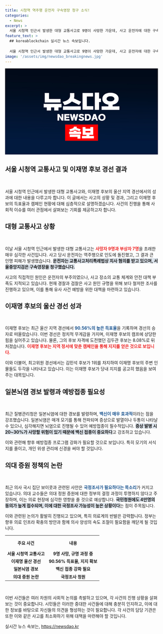 ```yaml
---
title: 시청역 역주행 운전자 구속영장 청구 소식!
categories:
  - News
excerpt: >
  서울 시청역 인근서 발생한 대형 교통사고로 9명이 사망한 가운데, 사고 운전자에 대한 구속영장이 청구됐다. 이재명 후보가 울산 경선에서 압도적 지지를 얻은 가운데, 일본뇌염 경보 발령과 의대생들의 집단 보이콧 등 여러 사회적 이슈가 주목받고 있다.
feature_text: >
  ## koreablockchain 실시간 뉴스 속보입니다.

  서울 시청역 인근서 발생한 대형 교통사고로 9명이 사망한 가운데, 사고 운전자에 대한 구속영장이 청구됐다. 이재명 후보가 울산 경선에서 압도적 지지를 얻은 가운데, 일본뇌염 경보 발령과 의대생들의 집단 보이콧 등 여러 사회적 이슈가 주목받고 있다.
image: '/assets/img/newsdao_breakingnews.jpg'
---
```


<p><img src="/assets/img/newsdao_breakingnews.jpg" alt="koreablockchain 속보" /></p>

<h2 data-ke-size="size26">서울 시청역 교통사고 및 이재명 후보 경선 결과</h2>

<p data-ke-size="size16">&nbsp;</p>

<p>서울 시청역 인근에서 발생한 대형 교통사고와, 이재명 후보의 울산 지역 경선에서의 성과에 대한 내용을 다루고자 합니다. 이 글에서는 사고의 상황 및 경과, 그리고 이재명 후보의 득표율과 캠페인 현황에 대해 심층적으로 설명하겠습니다. 사건의 진행을 통해 사회적 이슈를 여러 관점에서 살펴보는 기회를 제공하고자 합니다.</p>

<h2 data-ke-size="size26">대형 교통사고 상황</h2>

<p data-ke-size="size16">&nbsp;</p>

<p>이날 서울 시청역 인근에서 발생한 대형 교통사고는 <b><span style="color: #ee2323;">사망자 9명과 부상자 7명</span></b>을 초래한 매우 심각한 사건입니다. 사고 당시 운전자는 역주행으로 인도에 돌진했고, 그 결과 큰 인명 피해가 발생했습니다. <b><span style="background-color: #21538527;">운전자는 교통사고처리특례법상 치사 혐의를 받고 있으며, 서울중앙지검은 구속영장을 청구했습니다.</span></b></p>

<p>사고의 직접적인 원인은 운전자의 부주의였으나, 사고 장소의 교통 체계와 안전 대책 부족도 지적되고 있습니다. 현재 경찰과 검찰은 사고 원인 규명을 위해 보다 철저한 조사를 진행하고 있으며, 이를 통해 유사 사건 예방을 위한 대책을 마련하고 있습니다.</p>

<h2 data-ke-size="size26">이재명 후보의 울산 경선 성과</h2>

<p data-ke-size="size16">&nbsp;</p>

<p>이재명 후보는 최근 울산 지역 경선에서 <b><span style="color: #1a5490;">90.56%의 높은 득표율</span></b>을 기록하며 경선의 승자로 떠올랐습니다. 이번 경선은 정치적 무게감을 가지며, 이재명 후보의 캠프에 상당한 힘을 실어주고 있습니다. 물론, 그의 후보 자격에 도전했던 김두관 후보는 8.08%로 뒤처졌습니다. <b><span style="color: #ee2323;">이재명 후보는 지역 정서에 맞춘 캠페인을 통해 지지를 얻은 것으로 보입니다.</span></b></p>

<p>이와 더불어, 최고위원 경선에서는 김민석 후보가 1위를 차지하여 이재명 후보의 주변 인물들도 두각을 나타내고 있습니다. 이는 이재명 후보가 당내 지지를 공고히 했음을 보여주는 대목입니다.</p>

<h2 data-ke-size="size26">일본뇌염 경보 발령과 예방접종 필요성</h2>

<p data-ke-size="size16">&nbsp;</p>

<p>최근 질병관리청은 일본뇌염에 대한 경보를 발령하며, <b><span style="color: #1a5490;">백신이 매우 효과적</span></b>이라는 점을 강조했습니다. 일본뇌염은 매개 모기를 통해 전파되며 증상으로 발열이나 두통이 나타날 수 있으나, 심각해지면 뇌염으로 진행될 수 있어 예방접종이 필수적입니다. <b><span style="background-color: #21538527;">증상 발병 시 20~30%가 사망할 위험이 있기 때문에 백신 접종이 중요하다</span></b>고 강조하고 있습니다.</p>

<p>이와 관련해 향후 예방접종 프로그램 강화가 필요할 것으로 보입니다. 특히 모기의 서식지를 줄이고, 개인 위생 관리에 신경을 써야 할 것입니다.</p>

<h2 data-ke-size="size26">의대 증원 정책의 논란</h2>

<p data-ke-size="size16">&nbsp;</p>

<p>최근 의사 국시 집단 보이콧과 관련된 사안은 <b><span style="color: #1a5490;">국정조사가 필요하다는 목소리</span></b>가 커지고 있습니다. 의대 교수들은 의대 정원 증원에 대한 정부의 결정 과정이 투명하지 않다고 주장하며, 이는 의료 현장에 심각한 영향을 줄 것으로 예상합니다. <b><span style="background-color: #21538527;">국민청원에도 4만명의 동의가 높게 접수되며, 이에 대한 국정조사 가능성이 높은 상황이다</span></b>는 점이 주목됩니다.</p>

<p>이와 관련된 논의가 활발히 진행되고 있으며, 특히 의료계의 반발은 강력합니다. 정부는 향후 의료 인프라 확충의 방안과 함께 의사 양성의 속도 조절이 필요함을 깨닫게 될 것입니다.</p>

<table style="width:100%">
<tr>
<th style="text-align: center; height: 40px;"><b>주요 사건</b></th>
<th style="text-align: center; height: 40px;"><b>내용</b></th>
</tr>
<tr>
<td style="text-align: center; height: 17px;"><b>서울 시청역 교통사고</b></td>
<td style="text-align: center; height: 17px;"><b>9명 사망, 규명 과정 중</b></td>
</tr>
<tr>
<td style="text-align: center; height: 17px;"><b>이재명 울산 경선</b></td>
<td style="text-align: center; height: 17px;"><b>90.56% 득표율, 지지 확보</b></td>
</tr>
<tr>
<td style="text-align: center; height: 17px;"><b>일본뇌염 경보</b></td>
<td style="text-align: center; height: 17px;"><b>백신 접종 강화 필요</b></td>
</tr>
<tr>
<td style="text-align: center; height: 17px;"><b>의대 증원 논란</b></td>
<td style="text-align: center; height: 17px;"><b>국정조사 청원</b></td>
</tr>
</table>

<p data-ke-size="size16">&nbsp;</p>

<p>이번 사건들은 여러 차원의 사회적 논의를 촉발하고 있으며, 각 사건의 진행 상황을 살펴보는 것이 중요합니다. 시민들은 이러한 중대한 사건들에 대해 충분히 인지하고, 이에 대한 정보를 바탕으로 자신들의 의견을 형성하는 것이 필요합니다. 각 사건의 담당 기관은 또한 이와 같은 사고를 최소화하기 위해 대책을 마련해야 할 것입니다.</p>
실시간 뉴스 속보는, <a href="https://newsdao.kr" rel="dofollow">https://newsdao.kr</a>


